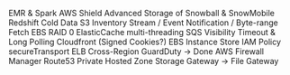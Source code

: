 EMR & Spark
AWS Shield Advanced
Storage of Snowball & SnowMobile
Redshift Cold Data
S3 Inventory Stream / Event Notification / Byte-range Fetch
EBS RAID 0
ElasticCache multi-threading
SQS Visibility Timeout & Long Polling
Cloudfront (Signed Cookies?)
EBS Instance Store
IAM Policy secureTransport 
ELB Cross-Region 
GuardDuty -> Done
AWS Firewall Manager
Route53 Private Hosted Zone
Storage Gateway -> File Gateway 
